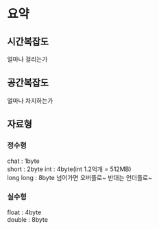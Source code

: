 # 요약
## 시간복잡도
얼마나 걸리는가
## 공간복잡도
얼마나 차지하는가
## 자료형
### 정수형
chat : 1byte  
short : 2byte
int : 4byte(int 1.2억개 = 512MB)  
long long : 8byte 
넘어가면 오버플로~ 반대는 언더플로~
### 실수형
float : 4byte  
double : 8byte